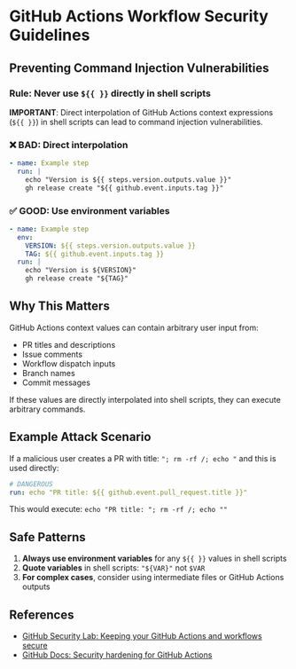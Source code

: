 # GitHub Actions Workflow Security Guidelines

## Preventing Command Injection Vulnerabilities

### Rule: Never use `${{ }}` directly in shell scripts

**IMPORTANT**: Direct interpolation of GitHub Actions context expressions (`${{ }}`) in shell scripts can lead to command injection vulnerabilities.

### ❌ BAD: Direct interpolation
```yaml
- name: Example step
  run: |
    echo "Version is ${{ steps.version.outputs.value }}"
    gh release create "${{ github.event.inputs.tag }}"
```

### ✅ GOOD: Use environment variables
```yaml
- name: Example step
  env:
    VERSION: ${{ steps.version.outputs.value }}
    TAG: ${{ github.event.inputs.tag }}
  run: |
    echo "Version is ${VERSION}"
    gh release create "${TAG}"
```

## Why This Matters

GitHub Actions context values can contain arbitrary user input from:
- PR titles and descriptions
- Issue comments
- Workflow dispatch inputs
- Branch names
- Commit messages

If these values are directly interpolated into shell scripts, they can execute arbitrary commands.

## Example Attack Scenario

If a malicious user creates a PR with title: `"; rm -rf /; echo "` and this is used directly:
```yaml
# DANGEROUS
run: echo "PR title: ${{ github.event.pull_request.title }}"
```

This would execute: `echo "PR title: "; rm -rf /; echo ""`

## Safe Patterns

1. **Always use environment variables** for any `${{ }}` values in shell scripts
2. **Quote variables** in shell scripts: `"${VAR}"` not `$VAR`
3. **For complex cases**, consider using intermediate files or GitHub Actions outputs

## References

- [GitHub Security Lab: Keeping your GitHub Actions and workflows secure](https://securitylab.github.com/research/github-actions-preventing-pwn-requests/)
- [GitHub Docs: Security hardening for GitHub Actions](https://docs.github.com/en/actions/security-guides/security-hardening-for-github-actions)
